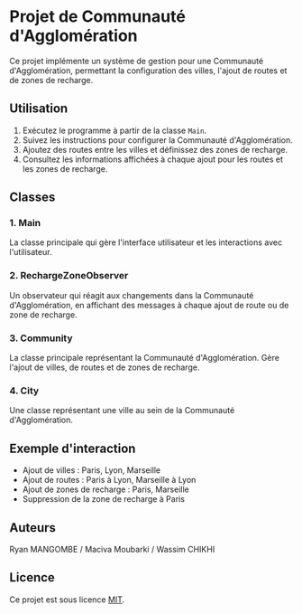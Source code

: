 # Projet de Communauté d'Agglomération

Ce projet implémente un système de gestion pour une Communauté d'Agglomération, permettant la configuration des villes, l'ajout de routes et de zones de recharge.

## Utilisation

1. Exécutez le programme à partir de la classe `Main`.
2. Suivez les instructions pour configurer la Communauté d'Agglomération.
3. Ajoutez des routes entre les villes et définissez des zones de recharge.
4. Consultez les informations affichées à chaque ajout pour les routes et les zones de recharge.

## Classes

### 1. Main

La classe principale qui gère l'interface utilisateur et les interactions avec l'utilisateur.

### 2. RechargeZoneObserver

Un observateur qui réagit aux changements dans la Communauté d'Agglomération, en affichant des messages à chaque ajout de route ou de zone de recharge.

### 3. Community

La classe principale représentant la Communauté d'Agglomération. Gère l'ajout de villes, de routes et de zones de recharge.

### 4. City

Une classe représentant une ville au sein de la Communauté d'Agglomération.

## Exemple d'interaction

- Ajout de villes : Paris, Lyon, Marseille
- Ajout de routes : Paris à Lyon, Marseille à Lyon
- Ajout de zones de recharge : Paris, Marseille
- Suppression de la zone de recharge à Paris

## Auteurs

Ryan MANGOMBE / Maciva Moubarki / Wassim CHIKHI

## Licence

Ce projet est sous licence [MIT](LICENSE).
